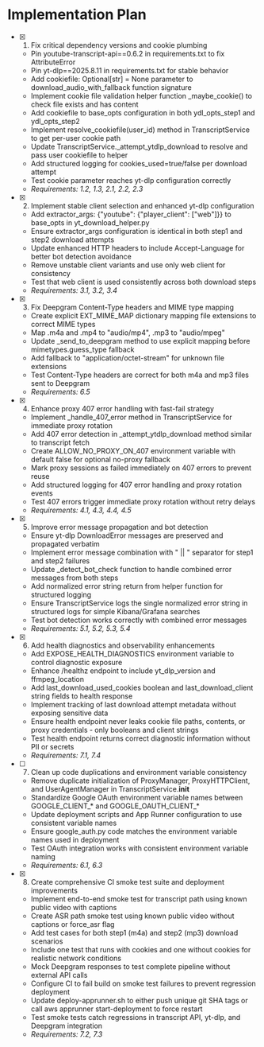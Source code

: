 # Implementation Plan

- [x] 1. Fix critical dependency versions and cookie plumbing




  - Pin youtube-transcript-api==0.6.2 in requirements.txt to fix AttributeError
  - Pin yt-dlp==2025.8.11 in requirements.txt for stable behavior
  - Add cookiefile: Optional[str] = None parameter to download_audio_with_fallback function signature
  - Implement cookie file validation helper function _maybe_cookie() to check file exists and has content
  - Add cookiefile to base_opts configuration in both ydl_opts_step1 and ydl_opts_step2
  - Implement resolve_cookiefile(user_id) method in TranscriptService to get per-user cookie path
  - Update TranscriptService._attempt_ytdlp_download to resolve and pass user cookiefile to helper
  - Add structured logging for cookies_used=true/false per download attempt
  - Test cookie parameter reaches yt-dlp configuration correctly
  - _Requirements: 1.2, 1.3, 2.1, 2.2, 2.3_

- [x] 2. Implement stable client selection and enhanced yt-dlp configuration





  - Add extractor_args: {"youtube": {"player_client": ["web"]}} to base_opts in yt_download_helper.py
  - Ensure extractor_args configuration is identical in both step1 and step2 download attempts
  - Update enhanced HTTP headers to include Accept-Language for better bot detection avoidance
  - Remove unstable client variants and use only web client for consistency
  - Test that web client is used consistently across both download steps
  - _Requirements: 3.1, 3.2, 3.4_

- [x] 3. Fix Deepgram Content-Type headers and MIME type mapping




  - Create explicit EXT_MIME_MAP dictionary mapping file extensions to correct MIME types
  - Map .m4a and .mp4 to "audio/mp4", .mp3 to "audio/mpeg"
  - Update _send_to_deepgram method to use explicit mapping before mimetypes.guess_type fallback
  - Add fallback to "application/octet-stream" for unknown file extensions
  - Test Content-Type headers are correct for both m4a and mp3 files sent to Deepgram
  - _Requirements: 6.5_

- [x] 4. Enhance proxy 407 error handling with fast-fail strategy




  - Implement _handle_407_error method in TranscriptService for immediate proxy rotation
  - Add 407 error detection in _attempt_ytdlp_download method similar to transcript fetch
  - Create ALLOW_NO_PROXY_ON_407 environment variable with default false for optional no-proxy fallback
  - Mark proxy sessions as failed immediately on 407 errors to prevent reuse
  - Add structured logging for 407 error handling and proxy rotation events
  - Test 407 errors trigger immediate proxy rotation without retry delays
  - _Requirements: 4.1, 4.3, 4.4, 4.5_

- [x] 5. Improve error message propagation and bot detection




  - Ensure yt-dlp DownloadError messages are preserved and propagated verbatim
  - Implement error message combination with " || " separator for step1 and step2 failures
  - Update _detect_bot_check function to handle combined error messages from both steps
  - Add normalized error string return from helper function for structured logging
  - Ensure TranscriptService logs the single normalized error string in structured logs for simple Kibana/Grafana searches
  - Test bot detection works correctly with combined error messages
  - _Requirements: 5.1, 5.2, 5.3, 5.4_

- [x] 6. Add health diagnostics and observability enhancements




  - Add EXPOSE_HEALTH_DIAGNOSTICS environment variable to control diagnostic exposure
  - Enhance /healthz endpoint to include yt_dlp_version and ffmpeg_location
  - Add last_download_used_cookies boolean and last_download_client string fields to health response
  - Implement tracking of last download attempt metadata without exposing sensitive data
  - Ensure health endpoint never leaks cookie file paths, contents, or proxy credentials - only booleans and client strings
  - Test health endpoint returns correct diagnostic information without PII or secrets
  - _Requirements: 7.1, 7.4_

- [ ] 7. Clean up code duplications and environment variable consistency










  - Remove duplicate initialization of ProxyManager, ProxyHTTPClient, and UserAgentManager in TranscriptService.__init__
  - Standardize Google OAuth environment variable names between GOOGLE_CLIENT_* and GOOGLE_OAUTH_CLIENT_*
  - Update deployment scripts and App Runner configuration to use consistent variable names
  - Ensure google_auth.py code matches the environment variable names used in deployment
  - Test OAuth integration works with consistent environment variable naming
  - _Requirements: 6.1, 6.3_

- [x] 8. Create comprehensive CI smoke test suite and deployment improvements




  - Implement end-to-end smoke test for transcript path using known public video with captions
  - Create ASR path smoke test using known public video without captions or force_asr flag
  - Add test cases for both step1 (m4a) and step2 (mp3) download scenarios
  - Include one test that runs with cookies and one without cookies for realistic network conditions
  - Mock Deepgram responses to test complete pipeline without external API calls
  - Configure CI to fail build on smoke test failures to prevent regression deployment
  - Update deploy-apprunner.sh to either push unique git SHA tags or call aws apprunner start-deployment to force restart
  - Test smoke tests catch regressions in transcript API, yt-dlp, and Deepgram integration
  - _Requirements: 7.2, 7.3_